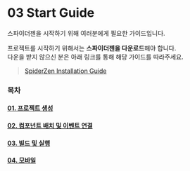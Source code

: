 # 03  Start Guide

스파이더젠을 시작하기 위해 여러분에게 필요한 가이드입니다.

프로젝트를 시작하기 위해서는 **스파이더젠을 다운로드**해야 합니다.\
다운을 받지 않으신 분은 아래 링크를 통해 해당 가이드를 따라주세요.

> [SpiderZen Installation Guide](<../Guide for SpiderGen/02  Installation.md>)

### 목차

#### [01. 프로젝트 생성](01.md)

#### [02. 컴포넌트 배치 및 이벤트 연결](02.md)

#### [03. 빌드 및 실행](03-web.md)

#### [04. 모바일](04-mobile.md)

